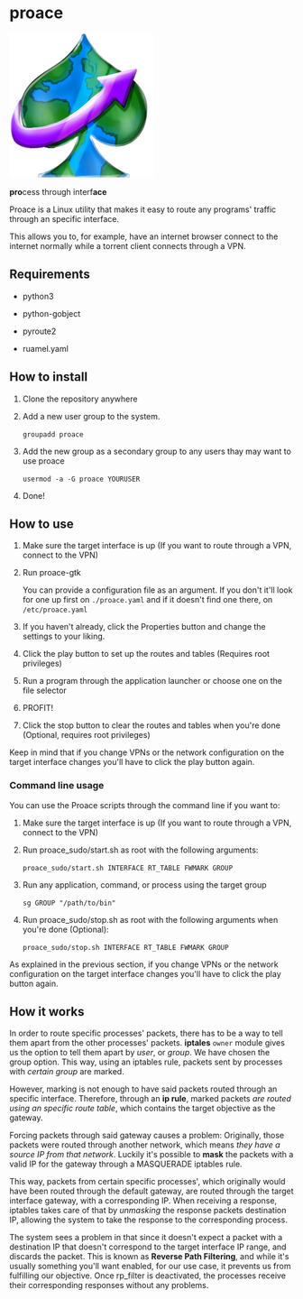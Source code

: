 # proace

![Proace logo](proace-gtk/icon/icon0.png "Proace logo")

**pro**cess through interf**ace**

Proace is a Linux utility that makes it easy to route any programs' traffic through an specific interface.

This allows you to, for example, have an internet browser connect to the internet normally while a torrent client connects through a VPN.

## Requirements

- python3

- python-gobject

- pyroute2

- ruamel.yaml

## How to install

1. Clone the repository anywhere

2. Add a new user group to the system.

    ```groupadd proace```

3. Add the new group as a secondary group to any users thay may want to use proace

    ```usermod -a -G proace YOURUSER```

4. Done!

## How to use

1. Make sure the target interface is up (If you want to route through a VPN, connect to the VPN)

2. Run proace-gtk

    You can provide a configuration file as an argument. If you don't it'll look for one up first on ```./proace.yaml``` and if it doesn't find one there, on ```/etc/proace.yaml```

3. If you haven't already, click the Properties button and change the settings to your liking.

4. Click the play button to set up the routes and tables (Requires root privileges)

5. Run a program through the application launcher or choose one on the file selector

6. PROFIT!

7. Click the stop button to clear the routes and tables when you're done (Optional, requires root privileges)

Keep in mind that if you change VPNs or the network configuration on the target interface changes you'll have to click the play button again.

### Command line usage

You can use the Proace scripts through the command line if you want to:

1. Make sure the target interface is up (If you want to route through a VPN, connect to the VPN)

2. Run proace_sudo/start.sh as root with the following arguments:

    ```proace_sudo/start.sh INTERFACE RT_TABLE FWMARK GROUP```

3. Run any application, command, or process using the target group

    ```sg GROUP "/path/to/bin"```

4. Run proace_sudo/stop.sh as root with the following arguments when you're done (Optional):

    ```proace_sudo/stop.sh INTERFACE RT_TABLE FWMARK GROUP```

As explained in the previous section, if you change VPNs or the network configuration on the target interface changes you'll have to click the play button again.


## How it works

In order to route specific processes' packets, there has to be a way to tell them apart from the other processes' packets. **iptales** ```owner``` module gives us the option to tell them apart by _user_, or _group_. We have chosen the group option.
This way, using an iptables rule, packets sent by processes with _certain group_ are marked.

However, marking is not enough to have said packets routed through an specific interface. Therefore, through an **ip rule**, marked packets _are routed using an specific route table_, which contains the target objective as the gateway.

Forcing packets through said gateway causes a problem: Originally, those packets were routed through another network, which means _they have a source IP from that network_. Luckily it's possible to **mask** the packets with a valid IP for the gateway through a MASQUERADE iptables rule.

This way, packets from certain specific processes', which originally would have been routed through the default gateway, are routed through the target interface gateway, with a corresponding IP. When receiving a response, iptables takes care of that by _unmasking_ the response packets destination IP, allowing the system to take the response to the corresponding process.

The system sees a problem in that since it doesn't expect a packet with a destination IP that doesn't correspond to the target interface IP range, and discards the packet. This is known as **Reverse Path Filtering**, and while it's usually something you'll want enabled, for our use case, it prevents us from fulfilling our objective. Once rp_filter is deactivated, the processes receive their corresponding responses without any problems.